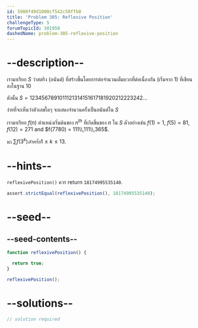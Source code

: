 ```yaml
---
id: 5900f49d1000cf542c50ffb0
title: 'Problem 305: Reflexive Position'
challengeType: 5
forumTopicId: 301959
dashedName: problem-305-reflexive-position
---
```


# --description--

เรามาเรียก $S$ ว่าสตริง (อนันต์) ที่สร้างขึ้นโดยการต่อจำนวนเต็มบวกที่ต่อเนื่องกัน (เริ่มจาก 1) ที่เขียนลงในฐาน 10

ดังนั้น $S = 1234567891011121314151617181920212223242\ldots$

ง่ายที่จะเห็นว่าตัวเลขใดๆ จะแสดงจำนวนครั้งเป็นอนันต์ใน $S$

เรามาเรียก $f(n)$ ตำแหน่งเริ่มต้นของ $n^{\text{th}}$ ที่เกิดขึ้นของ $n$ ใน $S$ ตัวอย่างเช่น $f(1) = 1$, $f(5) = 81$, $f(12) = 271$ and $f(7780) = 111\\,111\\,365$.

หา $\sum f(3^k) สำหรับ 1 ≤ k ≤ 13$.

# --hints--

`reflexivePosition()` ควร return `18174995535140`.

```js
assert.strictEqual(reflexivePosition(), 18174995535140);
```

# --seed--

## --seed-contents--

```js
function reflexivePosition() {

  return true;
}

reflexivePosition();
```

# --solutions--

```js
// solution required
```

